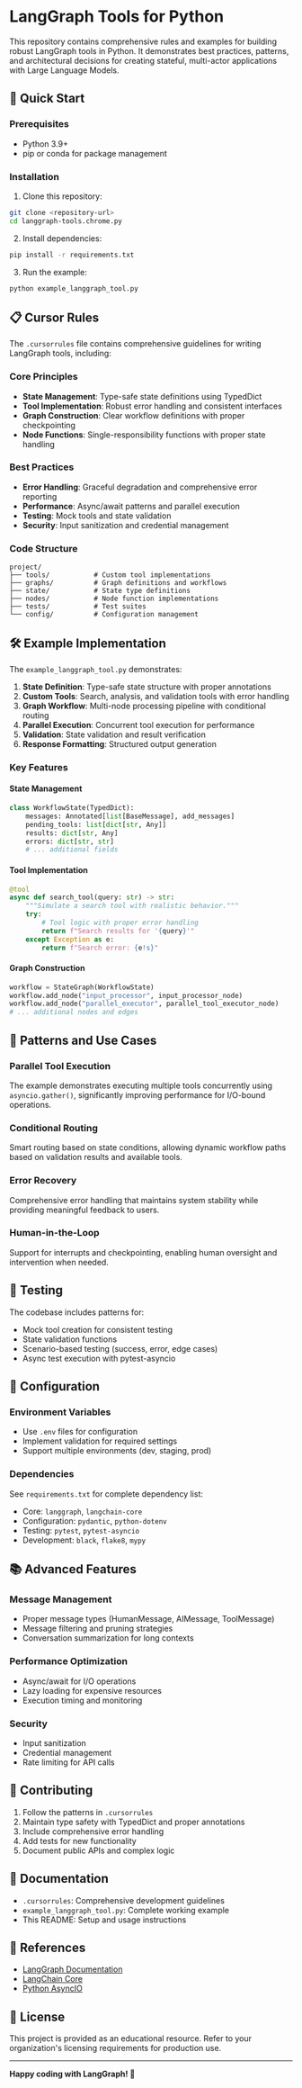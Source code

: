 # LangGraph Tools for Python

This repository contains comprehensive rules and examples for building robust LangGraph tools in Python. It demonstrates best practices, patterns, and architectural decisions for creating stateful, multi-actor applications with Large Language Models.

## 🚀 Quick Start

### Prerequisites
- Python 3.9+
- pip or conda for package management

### Installation

1. Clone this repository:
```bash
git clone <repository-url>
cd langgraph-tools.chrome.py
```

2. Install dependencies:
```bash
pip install -r requirements.txt
```

3. Run the example:
```bash
python example_langgraph_tool.py
```

## 📋 Cursor Rules

The `.cursorrules` file contains comprehensive guidelines for writing LangGraph tools, including:

### Core Principles
- **State Management**: Type-safe state definitions using TypedDict
- **Tool Implementation**: Robust error handling and consistent interfaces
- **Graph Construction**: Clear workflow definitions with proper checkpointing
- **Node Functions**: Single-responsibility functions with proper state handling

### Best Practices
- **Error Handling**: Graceful degradation and comprehensive error reporting
- **Performance**: Async/await patterns and parallel execution
- **Testing**: Mock tools and state validation
- **Security**: Input sanitization and credential management

### Code Structure
```
project/
├── tools/           # Custom tool implementations
├── graphs/          # Graph definitions and workflows
├── state/           # State type definitions
├── nodes/           # Node function implementations
├── tests/           # Test suites
└── config/          # Configuration management
```

## 🛠️ Example Implementation

The `example_langgraph_tool.py` demonstrates:

1. **State Definition**: Type-safe state structure with proper annotations
2. **Custom Tools**: Search, analysis, and validation tools with error handling
3. **Graph Workflow**: Multi-node processing pipeline with conditional routing
4. **Parallel Execution**: Concurrent tool execution for performance
5. **Validation**: State validation and result verification
6. **Response Formatting**: Structured output generation

### Key Features

#### State Management
```python
class WorkflowState(TypedDict):
    messages: Annotated[list[BaseMessage], add_messages]
    pending_tools: list[dict[str, Any]]
    results: dict[str, Any]
    errors: dict[str, str]
    # ... additional fields
```

#### Tool Implementation
```python
@tool
async def search_tool(query: str) -> str:
    """Simulate a search tool with realistic behavior."""
    try:
        # Tool logic with proper error handling
        return f"Search results for '{query}'"
    except Exception as e:
        return f"Search error: {e!s}"
```

#### Graph Construction
```python
workflow = StateGraph(WorkflowState)
workflow.add_node("input_processor", input_processor_node)
workflow.add_node("parallel_executor", parallel_tool_executor_node)
# ... additional nodes and edges
```

## 🎯 Patterns and Use Cases

### Parallel Tool Execution
The example demonstrates executing multiple tools concurrently using `asyncio.gather()`, significantly improving performance for I/O-bound operations.

### Conditional Routing
Smart routing based on state conditions, allowing dynamic workflow paths based on validation results and available tools.

### Error Recovery
Comprehensive error handling that maintains system stability while providing meaningful feedback to users.

### Human-in-the-Loop
Support for interrupts and checkpointing, enabling human oversight and intervention when needed.

## 🧪 Testing

The codebase includes patterns for:
- Mock tool creation for consistent testing
- State validation functions
- Scenario-based testing (success, error, edge cases)
- Async test execution with pytest-asyncio

## 🔧 Configuration

### Environment Variables
- Use `.env` files for configuration
- Implement validation for required settings
- Support multiple environments (dev, staging, prod)

### Dependencies
See `requirements.txt` for complete dependency list:
- Core: `langgraph`, `langchain-core`
- Configuration: `pydantic`, `python-dotenv`
- Testing: `pytest`, `pytest-asyncio`
- Development: `black`, `flake8`, `mypy`

## 📚 Advanced Features

### Message Management
- Proper message types (HumanMessage, AIMessage, ToolMessage)
- Message filtering and pruning strategies
- Conversation summarization for long contexts

### Performance Optimization
- Async/await for I/O operations
- Lazy loading for expensive resources
- Execution timing and monitoring

### Security
- Input sanitization
- Credential management
- Rate limiting for API calls

## 🤝 Contributing

1. Follow the patterns in `.cursorrules`
2. Maintain type safety with TypedDict and proper annotations
3. Include comprehensive error handling
4. Add tests for new functionality
5. Document public APIs and complex logic

## 📖 Documentation

- `.cursorrules`: Comprehensive development guidelines
- `example_langgraph_tool.py`: Complete working example
- This README: Setup and usage instructions

## 🔗 References

- [LangGraph Documentation](https://langchain-ai.github.io/langgraph/)
- [LangChain Core](https://python.langchain.com/docs/langchain_core/)
- [Python AsyncIO](https://docs.python.org/3/library/asyncio.html)

## 📄 License

This project is provided as an educational resource. Refer to your organization's licensing requirements for production use.

---

**Happy coding with LangGraph! 🎉**